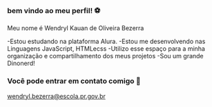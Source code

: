 ### bem vindo ao meu perfil! ⚽

Meu nome é Wendryl Kauan de Oliveira Bezerra

-Estou estudando na plataforma Alura.
-Estou me desenvolvendo nas Linguagens JavaScript, HTMLecss
-Utilizo esse espaço para a minha organização e compartilhamento dos meus projetos
-Sou um grande Dinonerd!
### Você pode entrar em contato comigo 📧
wendryl.bezerra@escola.pr.gov.br
